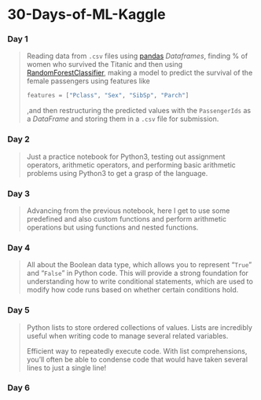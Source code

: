 # 30-Days-of-ML-Kaggle

### Day 1

> Reading data from `.csv` files using [pandas](https://pandas.pydata.org/) *Dataframes*, finding % of women who survived the Titanic and then using [RandomForestClassifier](https://en.wikipedia.org/wiki/Random_forest), making a model to predict the survival of the female passengers using features like
>
> ```python
> features = ["Pclass", "Sex", "SibSp", "Parch"]
> ```
>
> ,and then restructuring the predicted values with the `PassengerIds` as a *DataFrame* and storing them in a `.csv` file for submission.

### Day 2

> Just a practice notebook for Python3, testing out assignment operators, arithmetic operators, and performing basic arithmetic problems using Python3 to get a grasp of the language.

### Day 3

> Advancing from the previous notebook, here I get to use some predefined and also custom functions and perform arithmetic operations but using functions and nested functions.

### Day 4

> All about the Boolean data type, which allows you to represent “`True`” and “`False`” in Python code. This will provide a strong foundation for understanding how to write conditional statements, which are used to modify how code runs based on whether certain conditions hold.

### Day 5

> Python lists to store ordered collections of values. Lists are incredibly useful when writing code to manage several related variables.
>
> Efficient way to repeatedly execute code. With list comprehensions, you’ll often be able to condense code that would have taken several lines to just a single line!

### Day 6
